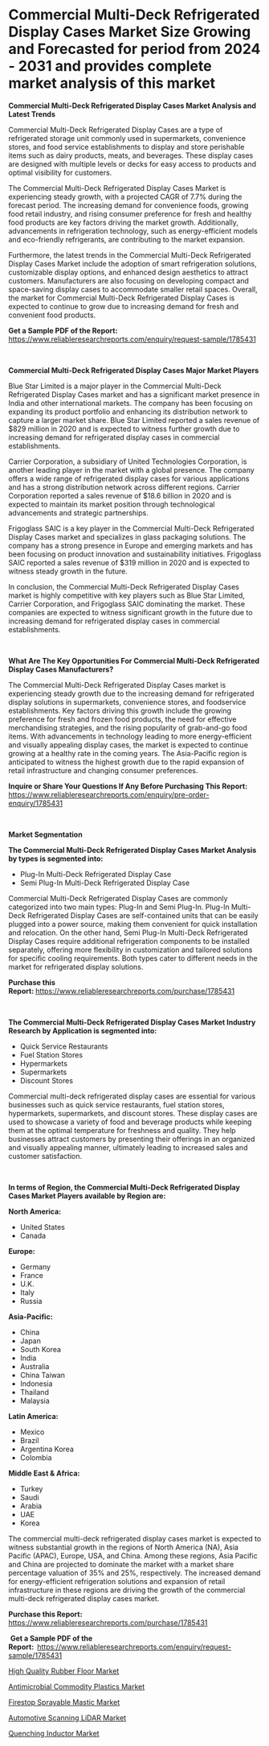 <p><h1>Commercial Multi-Deck Refrigerated Display Cases Market Size Growing and Forecasted for period from 2024 - 2031 and provides complete market analysis of this market</h1></p><p><strong>Commercial Multi-Deck Refrigerated Display Cases Market Analysis and Latest Trends</strong></p>
<p><p>Commercial Multi-Deck Refrigerated Display Cases are a type of refrigerated storage unit commonly used in supermarkets, convenience stores, and food service establishments to display and store perishable items such as dairy products, meats, and beverages. These display cases are designed with multiple levels or decks for easy access to products and optimal visibility for customers.</p><p>The Commercial Multi-Deck Refrigerated Display Cases Market is experiencing steady growth, with a projected CAGR of 7.7% during the forecast period. The increasing demand for convenience foods, growing food retail industry, and rising consumer preference for fresh and healthy food products are key factors driving the market growth. Additionally, advancements in refrigeration technology, such as energy-efficient models and eco-friendly refrigerants, are contributing to the market expansion.</p><p>Furthermore, the latest trends in the Commercial Multi-Deck Refrigerated Display Cases Market include the adoption of smart refrigeration solutions, customizable display options, and enhanced design aesthetics to attract customers. Manufacturers are also focusing on developing compact and space-saving display cases to accommodate smaller retail spaces. Overall, the market for Commercial Multi-Deck Refrigerated Display Cases is expected to continue to grow due to increasing demand for fresh and convenient food products.</p></p>
<p><strong>Get a Sample PDF of the Report:&nbsp;</strong> <a href="https://www.reliableresearchreports.com/enquiry/request-sample/1785431">https://www.reliableresearchreports.com/enquiry/request-sample/1785431</a></p>
<p>&nbsp;</p>
<p><strong>Commercial Multi-Deck Refrigerated Display Cases Major Market Players</strong></p>
<p><p>Blue Star Limited is a major player in the Commercial Multi-Deck Refrigerated Display Cases market and has a significant market presence in India and other international markets. The company has been focusing on expanding its product portfolio and enhancing its distribution network to capture a larger market share. Blue Star Limited reported a sales revenue of $829 million in 2020 and is expected to witness further growth due to increasing demand for refrigerated display cases in commercial establishments.</p><p>Carrier Corporation, a subsidiary of United Technologies Corporation, is another leading player in the market with a global presence. The company offers a wide range of refrigerated display cases for various applications and has a strong distribution network across different regions. Carrier Corporation reported a sales revenue of $18.6 billion in 2020 and is expected to maintain its market position through technological advancements and strategic partnerships.</p><p>Frigoglass SAIC is a key player in the Commercial Multi-Deck Refrigerated Display Cases market and specializes in glass packaging solutions. The company has a strong presence in Europe and emerging markets and has been focusing on product innovation and sustainability initiatives. Frigoglass SAIC reported a sales revenue of $319 million in 2020 and is expected to witness steady growth in the future.</p><p>In conclusion, the Commercial Multi-Deck Refrigerated Display Cases market is highly competitive with key players such as Blue Star Limited, Carrier Corporation, and Frigoglass SAIC dominating the market. These companies are expected to witness significant growth in the future due to increasing demand for refrigerated display cases in commercial establishments.</p></p>
<p>&nbsp;</p>
<p><strong>What Are The Key Opportunities For Commercial Multi-Deck Refrigerated Display Cases Manufacturers?</strong></p>
<p><p>The Commercial Multi-Deck Refrigerated Display Cases market is experiencing steady growth due to the increasing demand for refrigerated display solutions in supermarkets, convenience stores, and foodservice establishments. Key factors driving this growth include the growing preference for fresh and frozen food products, the need for effective merchandising strategies, and the rising popularity of grab-and-go food items. With advancements in technology leading to more energy-efficient and visually appealing display cases, the market is expected to continue growing at a healthy rate in the coming years. The Asia-Pacific region is anticipated to witness the highest growth due to the rapid expansion of retail infrastructure and changing consumer preferences.</p></p>
<p><strong>Inquire or Share Your Questions If Any Before Purchasing This Report:</strong> <a href="https://www.reliableresearchreports.com/enquiry/pre-order-enquiry/1785431">https://www.reliableresearchreports.com/enquiry/pre-order-enquiry/1785431</a></p>
<p>&nbsp;</p>
<p><strong>Market Segmentation</strong></p>
<p><strong>The Commercial Multi-Deck Refrigerated Display Cases Market Analysis by types is segmented into:</strong></p>
<p><ul><li>Plug-In Multi-Deck Refrigerated Display Case</li><li>Semi Plug-In Multi-Deck Refrigerated Display Case</li></ul></p>
<p><p>Commercial Multi-Deck Refrigerated Display Cases are commonly categorized into two main types: Plug-In and Semi Plug-In. Plug-In Multi-Deck Refrigerated Display Cases are self-contained units that can be easily plugged into a power source, making them convenient for quick installation and relocation. On the other hand, Semi Plug-In Multi-Deck Refrigerated Display Cases require additional refrigeration components to be installed separately, offering more flexibility in customization and tailored solutions for specific cooling requirements. Both types cater to different needs in the market for refrigerated display solutions.</p></p>
<p><strong>Purchase this Report:&nbsp;</strong><a href="https://www.reliableresearchreports.com/purchase/1785431">https://www.reliableresearchreports.com/purchase/1785431</a></p>
<p>&nbsp;</p>
<p><strong>The Commercial Multi-Deck Refrigerated Display Cases Market Industry Research by Application is segmented into:</strong></p>
<p><ul><li>Quick Service Restaurants</li><li>Fuel Station Stores</li><li>Hypermarkets</li><li>Supermarkets</li><li>Discount Stores</li></ul></p>
<p><p>Commercial multi-deck refrigerated display cases are essential for various businesses such as quick service restaurants, fuel station stores, hypermarkets, supermarkets, and discount stores. These display cases are used to showcase a variety of food and beverage products while keeping them at the optimal temperature for freshness and quality. They help businesses attract customers by presenting their offerings in an organized and visually appealing manner, ultimately leading to increased sales and customer satisfaction.</p></p>
<p>&nbsp;</p>
<p><strong>In terms of Region, the Commercial Multi-Deck Refrigerated Display Cases Market Players available by Region are:</strong></p>
<p>
    <p> <strong> North America: </strong>
        <ul>
            <li>United States</li>
            <li>Canada</li>
        </ul>
        </p> 
    <p> <strong> Europe: </strong>
        <ul>
            <li>Germany</li>
            <li>France</li>
            <li>U.K.</li>
            <li>Italy</li>
            <li>Russia</li>
        </ul>
        </p> 
    <p> <strong> Asia-Pacific: </strong>
        <ul>
            <li>China</li>
            <li>Japan</li>
            <li>South Korea</li>
            <li>India</li>
            <li>Australia</li>
            <li>China Taiwan</li>
            <li>Indonesia</li>
            <li>Thailand</li>
            <li>Malaysia</li>
        </ul>
        </p> 
    <p> <strong> Latin America: </strong>
        <ul>
            <li>Mexico</li>
            <li>Brazil</li>
            <li>Argentina Korea</li>
            <li>Colombia</li>
        </ul>
        </p> 
    <p> <strong> Middle East & Africa: </strong>
        <ul>
            <li>Turkey</li>
            <li>Saudi</li>
            <li>Arabia</li>
            <li>UAE</li>
            <li>Korea</li>
        </ul>
    </p>
    </p>
<p><p>The commercial multi-deck refrigerated display cases market is expected to witness substantial growth in the regions of North America (NA), Asia Pacific (APAC), Europe, USA, and China. Among these regions, Asia Pacific and China are projected to dominate the market with a market share percentage valuation of 35% and 25%, respectively. The increased demand for energy-efficient refrigeration solutions and expansion of retail infrastructure in these regions are driving the growth of the commercial multi-deck refrigerated display cases market.</p></p>
<p><strong>Purchase this Report: </strong><a href="https://www.reliableresearchreports.com/purchase/1785431">https://www.reliableresearchreports.com/purchase/1785431</a></p>
<p>&nbsp;<strong>Get a Sample PDF of the Report:&nbsp;&nbsp;</strong><a href="https://www.reliableresearchreports.com/enquiry/request-sample/1785431">https://www.reliableresearchreports.com/enquiry/request-sample/1785431</a></p>
<p><strong></strong></p>
<p><p><a href="https://github.com/juniordelafrance/Market-Research-Report-List-2/blob/main/high-quality-rubber-floor-market.md">High Quality Rubber Floor Market</a></p><p><a href="https://issuu.com/reportprime-2/docs/antimicrobial-commodity-plastics-market-size-2030.">Antimicrobial Commodity Plastics Market</a></p><p><a href="https://github.com/FassouRP/Market-Research-Report-List-3/blob/main/firestop-sprayable-mastic-market.md">Firestop Sprayable Mastic Market</a></p><p><a href="https://issuu.com/reportprime-2/docs/automotive-scanning-lidar-market-size-2030.pptx">Automotive Scanning LiDAR Market</a></p><p><a href="https://github.com/rahu1506/Market-Research-Report-List-3/blob/main/quenching-inductor-market.md">Quenching Inductor Market</a></p></p>